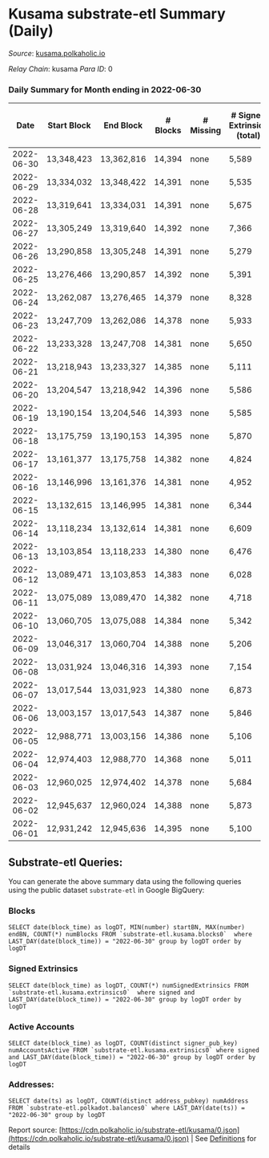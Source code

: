 # Kusama substrate-etl Summary (Daily)

_Source_: [kusama.polkaholic.io](https://kusama.polkaholic.io)

*Relay Chain*: kusama
*Para ID*: 0



### Daily Summary for Month ending in 2022-06-30


| Date | Start Block | End Block | # Blocks | # Missing | # Signed Extrinsics (total) | # Active Accounts | # Addresses with Balances | # Events | # Transfers | # XCM Transfers In | # XCM Transfers Out |
| ---- | ----------- | --------- | -------- | --------- | --------------------------- | ----------------- | ------------------------- | -------- | ----------- | ------------------ | ------------------- |
| 2022-06-30 | 13,348,423 | 13,362,816 | 14,394 | none  | 5,589 | 1,354 | 256,699 | 565,329 | 1,787 ($3,010,888.13) | 172 ($242,142.49) | 189 ($198,501.55) |
| 2022-06-29 | 13,334,032 | 13,348,422 | 14,391 | none  | 5,535 | 1,393 |  | 568,246 | 1,704 ($3,208,075.24) | 129 ($264,747.37) | 165 ($196,330.87) |
| 2022-06-28 | 13,319,641 | 13,334,031 | 14,391 | none  | 5,675 | 1,444 |  | 574,013 | 2,181 ($3,483,907.28) | 269 ($365,891.15) | 174 ($238,415.16) |
| 2022-06-27 | 13,305,249 | 13,319,640 | 14,392 | none  | 7,366 | 1,868 |  | 571,844 | 1,852 ($3,262,302.77) | 185 ($299,864.67) | 125 ($138,017.29) |
| 2022-06-26 | 13,290,858 | 13,305,248 | 14,391 | none  | 5,279 | 1,073 | 256,105 | 527,258 | 1,059 ($3,430,083.03) | 96 ($1,221,371.16) | 125 ($460,834.66) |
| 2022-06-25 | 13,276,466 | 13,290,857 | 14,392 | none  | 5,391 | 1,133 | 256,035 | 518,954 | 1,296 ($2,327,520.24) | 133 ($134,459.60) | 134 ($131,181.77) |
| 2022-06-24 | 13,262,087 | 13,276,465 | 14,379 | none  | 8,328 | 1,322 | 255,949 | 552,231 | 3,291 ($8,502,260.26) | 183 ($1,930,125.64) | 201 ($2,662,187.14) |
| 2022-06-23 | 13,247,709 | 13,262,086 | 14,378 | none  | 5,933 | 1,339 |  | 539,367 | 1,225 ($3,957,190.59) | 96 ($121,911.58) | 120 ($211,877.46) |
| 2022-06-22 | 13,233,328 | 13,247,708 | 14,381 | none  | 5,650 | 1,413 | 255,620 | 522,668 | 1,138 ($2,877,239.03) | 125 ($198,270.17) | 132 ($129,279.26) |
| 2022-06-21 | 13,218,943 | 13,233,327 | 14,385 | none  | 5,111 | 1,477 |  | 521,689 | 1,335 ($3,837,320.56) | 138 ($613,006.47) | 202 ($152,966.26) |
| 2022-06-20 | 13,204,547 | 13,218,942 | 14,396 | none  | 5,586 | 1,612 | 255,429 | 517,667 | 1,454 ($3,656,410.24) | 136 ($254,026.76) | 145 ($200,714.30) |
| 2022-06-19 | 13,190,154 | 13,204,546 | 14,393 | none  | 5,585 | 1,399 |  | 521,803 | 1,792 ($2,144,221.95) | 154 ($240,873.65) | 168 ($122,594.06) |
| 2022-06-18 | 13,175,759 | 13,190,153 | 14,395 | none  | 5,870 | 1,453 | 255,254 | 513,275 | 2,271 ($3,749,815.97) | 220 ($330,947.22) | 215 ($181,093.16) |
| 2022-06-17 | 13,161,377 | 13,175,758 | 14,382 | none  | 4,824 | 1,304 |  | 530,073 | 1,276 ($3,230,955.42) | 167 ($288,416.28) | 178 ($145,604.45) |
| 2022-06-16 | 13,146,996 | 13,161,376 | 14,381 | none  | 4,952 | 1,219 | 255,048 | 515,757 | 1,595 ($9,912,293.32) | 190 ($174,547.27) | 235 ($251,285.28) |
| 2022-06-15 | 13,132,615 | 13,146,995 | 14,381 | none  | 6,344 | 1,474 | 254,897 | 519,734 | 2,458 ($9,068,920.80) | 300 ($772,200.79) | 781 ($484,703.62) |
| 2022-06-14 | 13,118,234 | 13,132,614 | 14,381 | none  | 6,609 | 1,637 |  | 527,389 | 2,184 ($7,426,630.72) | 223 ($1,009,922.10) | 428 ($605,715.54) |
| 2022-06-13 | 13,103,854 | 13,118,233 | 14,380 | none  | 6,476 | 1,994 |  | 516,258 | 2,646 ($7,004,040.95) | 383 ($587,770.14) | 523 ($720,034.17) |
| 2022-06-12 | 13,089,471 | 13,103,853 | 14,383 | none  | 6,028 | 1,373 |  | 525,827 | 1,856 ($4,563,649.32) | 210 ($438,850.94) | 282 ($272,892.06) |
| 2022-06-11 | 13,075,089 | 13,089,470 | 14,382 | none  | 4,718 | 1,249 |  | 497,105 | 1,542 ($6,496,597.04) | 113 ($371,819.28) | 218 ($311,660.25) |
| 2022-06-10 | 13,060,705 | 13,075,088 | 14,384 | none  | 5,342 | 1,428 |  | 507,917 | 1,652 ($5,368,288.10) | 170 ($255,717.44) | 249 ($336,016.74) |
| 2022-06-09 | 13,046,317 | 13,060,704 | 14,388 | none  | 5,206 | 1,397 | 254,069 | 516,265 | 1,573 ($2,578,521.33) | 119 ($136,464.62) | 174 ($232,593.99) |
| 2022-06-08 | 13,031,924 | 13,046,316 | 14,393 | none  | 7,154 | 1,909 |  | 524,264 | 1,684 ($6,762,627.30) | 143 ($180,569.10) | 300 ($306,072.03) |
| 2022-06-07 | 13,017,544 | 13,031,923 | 14,380 | none  | 6,873 | 2,169 | 253,865 | 526,290 | 2,022 ($10,229,333.84) | 149 ($627,772.11) | 169 ($534,858.73) |
| 2022-06-06 | 13,003,157 | 13,017,543 | 14,387 | none  | 5,846 | 1,699 |  | 514,262 | 1,562 ($4,158,796.20) | 135 ($233,804.78) | 169 ($521,634.75) |
| 2022-06-05 | 12,988,771 | 13,003,156 | 14,386 | none  | 5,106 | 1,151 |  | 509,372 | 1,168 ($2,330,847.83) | 109 ($250,648.99) | 135 ($198,579.25) |
| 2022-06-04 | 12,974,403 | 12,988,770 | 14,368 | none  | 5,011 | 1,122 | 253,576 | 534,772 | 1,357 ($2,050,835.04) | 94 ($104,242.63) | 125 ($98,739.15) |
| 2022-06-03 | 12,960,025 | 12,974,402 | 14,378 | none  | 5,684 | 1,609 |  | 506,339 | 1,563 ($8,679,893.29) | 110 ($1,324,396.84) | 201 ($715,763.72) |
| 2022-06-02 | 12,945,637 | 12,960,024 | 14,388 | none  | 5,873 | 1,280 |  | 525,470 | 1,510 ($12,722,374.14) | 126 ($106,146.66) | 173 ($454,291.71) |
| 2022-06-01 | 12,931,242 | 12,945,636 | 14,395 | none  | 5,100 | 1,413 |  | 509,981 | 1,943 ($9,208,690.15) | 198 ($1,037,022.23) | 218 ($929,910.16) |

## Substrate-etl Queries:
You can generate the above summary data using the following queries using the public dataset `substrate-etl` in Google BigQuery:


### Blocks
```
SELECT date(block_time) as logDT, MIN(number) startBN, MAX(number) endBN, COUNT(*) numBlocks FROM `substrate-etl.kusama.blocks0`  where LAST_DAY(date(block_time)) = "2022-06-30" group by logDT order by logDT
```


### Signed Extrinsics
```
SELECT date(block_time) as logDT, COUNT(*) numSignedExtrinsics FROM `substrate-etl.kusama.extrinsics0`  where signed and LAST_DAY(date(block_time)) = "2022-06-30" group by logDT order by logDT
```


### Active Accounts
```
SELECT date(block_time) as logDT, COUNT(distinct signer_pub_key) numAccountsActive FROM `substrate-etl.kusama.extrinsics0` where signed and LAST_DAY(date(block_time)) = "2022-06-30" group by logDT order by logDT
```


### Addresses:
```
SELECT date(ts) as logDT, COUNT(distinct address_pubkey) numAddress FROM `substrate-etl.polkadot.balances0` where LAST_DAY(date(ts)) = "2022-06-30" group by logDT
```



Report source: [https://cdn.polkaholic.io/substrate-etl/kusama/0.json](https://cdn.polkaholic.io/substrate-etl/kusama/0.json) | See [Definitions](/DEFINITIONS.md) for details
